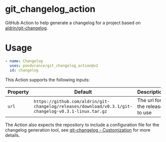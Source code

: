# git_changelog_action

GitHub Action to help generate a changelog for a project based on [aldrin/git-changelog](https://github.com/aldrin/git-changelog).

# Usage

```yaml
- name: Changelog
  uses: pondurance/git_changelog_action@v2
  id: changelog
```

This Action supports the following inputs:

| Property       | Default | Description |
| -------------- | ------- | ----------- |
| `url`          | `https://github.com/aldrin/git-changelog/releases/download/v0.3.1/git-changelog-v0.3.1-linux.tar.gz` | The url for the release to use |


The Action also expects the repository to include a configuration file for the changelog generation tool, see [git-changelog - Customization](https://github.com/aldrin/git-changelog#customization) for more details.

